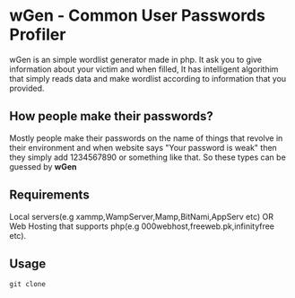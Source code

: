 <h1> wGen - Common User Passwords Profiler</h1>
<p>wGen is an simple wordlist generator made in php. It ask you to give information about your victim and when filled, It has intelligent algorithim that simply reads data and make wordlist according to information that you provided.</p>
<h2> How people make their passwords?</h2>
<p>Mostly people make their passwords on the name of things that revolve in their environment and when website says "Your password is weak" then they simply add 1234567890 or something like that. So these types can be guessed by <b>wGen</b></p>
<h2> Requirements</h2>
<p>Local servers(e.g xammp,WampServer,Mamp,BitNami,AppServ etc) OR Web Hosting that supports php(e.g 000webhost,freeweb.pk,infinityfree etc).</p>
<h2> Usage</h2>
<p><pre><code>git clone </code></pre><p>

